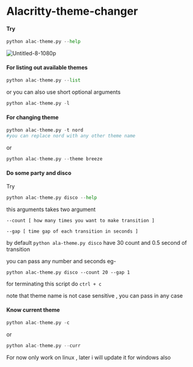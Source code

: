 # Alacritty-theme-changer

#### Try

```python
python alac-theme.py --help
```

![Untitled-8-1080p](https://user-images.githubusercontent.com/58474947/113978112-28e0c180-9861-11eb-95e4-d75bf150bfd4.GIF)

#### For listing out available themes

```python
python alac-theme.py --list
```

or you can also use short optional arguments

```python
python alac-theme.py -l
```

#### For changing theme

```python
python alac-theme.py -t nord
#you can replace nord with any other theme name
```

or

```python
python alac-theme.py --theme breeze
```

#### Do some party and disco

Try

```python
python alac-theme.py disco --help

```

this arguments takes two argument

`--count [ how many times you want to make transition ]`

`--gap [ time gap of each transition in seconds ]`

by default `python ala-theme.py disco` have 30 count and 0.5 second of transition

you can pass any number and seconds eg-

`python alac-theme.py disco --count 20 --gap 1`

for terminating this script do `ctrl + c`

note that theme name is not case sensitive , you can pass in any case

#### Know current theme

```python
python alac-theme.py -c
```

or

```python
python alac-theme.py --curr
```

For now only work on linux , later i will update it for windows also
